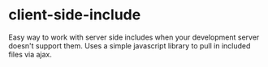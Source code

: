 client-side-include
===================

Easy way to work with server side includes when your development server doesn't support them.  Uses a simple javascript library to pull in included files via ajax.